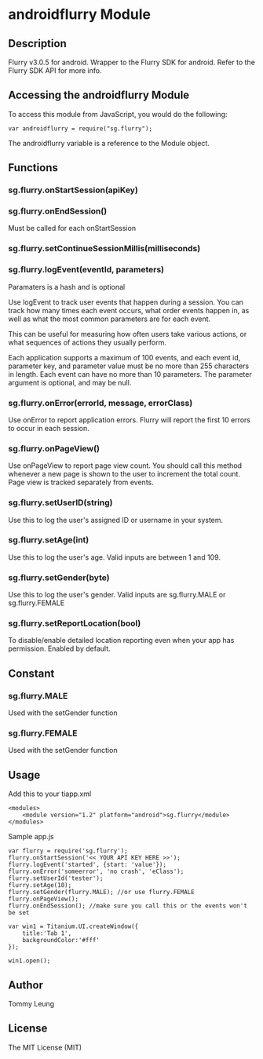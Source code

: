 # androidflurry Module

## Description

Flurry v3.0.5 for android. Wrapper to the Flurry SDK for android. Refer to the Flurry SDK API for more info.

## Accessing the androidflurry Module

To access this module from JavaScript, you would do the following:

	var androidflurry = require("sg.flurry");

The androidflurry variable is a reference to the Module object.	

## Functions

### sg.flurry.onStartSession(apiKey)

### sg.flurry.onEndSession()

Must be called for each onStartSession

### sg.flurry.setContinueSessionMillis(milliseconds)

### sg.flurry.logEvent(eventId, parameters)

Paramaters is a hash and is optional

Use logEvent to track user events that happen during a session. You can track how many times each event occurs, what order events happen in, as well as what the most common parameters are for each event.

This can be useful for measuring how often users take various actions, or what sequences of actions they usually perform.

Each application supports a maximum of 100 events, and each event id, parameter key, and parameter value must be no more than 255 characters in length. Each event can have no more than 10 parameters. The parameter argument is optional, and may be null. 

### sg.flurry.onError(errorId, message, errorClass)

Use onError to report application errors. Flurry will report the first 10 errors to occur in each session.

### sg.flurry.onPageView()

Use onPageView to report page view count. You should call this method whenever a new page is shown to the user to increment the total count. Page view is tracked separately from events. 

### sg.flurry.setUserID(string)

Use this to log the user's assigned ID or username in your system. 

### sg.flurry.setAge(int)

Use this to log the user's age. Valid inputs are between 1 and 109. 

### sg.flurry.setGender(byte)

Use this to log the user's gender. Valid inputs are sg.flurry.MALE or sg.flurry.FEMALE

### sg.flurry.setReportLocation(bool)

To disable/enable detailed location reporting even when your app has permission. Enabled by default.

## Constant

### sg.flurry.MALE

Used with the setGender function

### sg.flurry.FEMALE

Used with the setGender function

## Usage

Add this to your tiapp.xml

	<modules>
		<module version="1.2" platform="android">sg.flurry</module>
	</modules>

Sample app.js

	var flurry = require('sg.flurry');
	flurry.onStartSession('<< YOUR API KEY HERE >>');
	flurry.logEvent('started', {start: 'value'});
	flurry.onError('someerror', 'no crash', 'eClass');
	flurry.setUserId('tester');
	flurry.setAge(10);
	flurry.setGender(flurry.MALE); //or use flurry.FEMALE
	flurry.onPageView();
	flurry.onEndSession(); //make sure you call this or the events won't be set

	var win1 = Titanium.UI.createWindow({  
		title:'Tab 1',
		backgroundColor:'#fff'
	});

	win1.open();

## Author

Tommy Leung

## License

The MIT License (MIT)